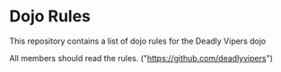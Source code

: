 Dojo Rules
==========

This repository contains a list of dojo rules for the Deadly Vipers dojo

All members should read the rules.
("https://github.com/deadlyvipers")

